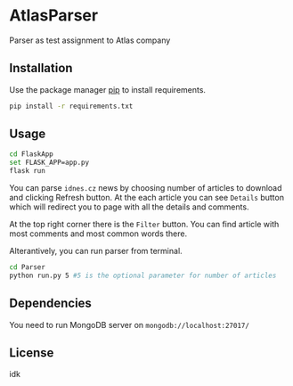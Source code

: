 # AtlasParser

Parser as test assignment to Atlas company

## Installation

Use the package manager [pip](https://pip.pypa.io/en/stable/) to install requirements.

```bash
pip install -r requirements.txt
```

## Usage

```bash
cd FlaskApp
set FLASK_APP=app.py
flask run
```

You can parse `idnes.cz` news by choosing number of articles to download and clicking Refresh button. At the each article you can see `Details` button which will redirect you to page with all the details and comments.

At the top right corner there is the `Filter` button. You can find article with most comments and most common words there.

Alterantively, you can run parser from terminal.
```bash
cd Parser
python run.py 5 #5 is the optional parameter for number of articles 
```

## Dependencies
You need to run MongoDB server on ```mongodb://localhost:27017/```

## License
idk